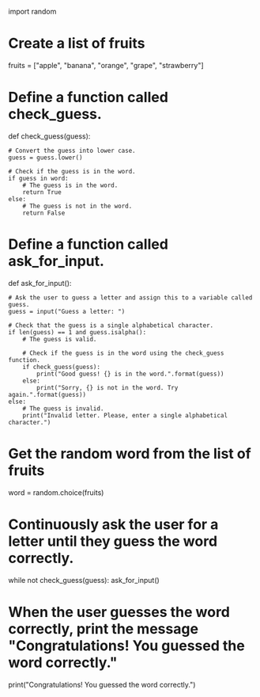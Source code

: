 import random

# Create a list of fruits
fruits = ["apple", "banana", "orange", "grape", "strawberry"]

# Define a function called check_guess.
def check_guess(guess):

    # Convert the guess into lower case.
    guess = guess.lower()

    # Check if the guess is in the word.
    if guess in word:
        # The guess is in the word.
        return True
    else:
        # The guess is not in the word.
        return False

# Define a function called ask_for_input.
def ask_for_input():

    # Ask the user to guess a letter and assign this to a variable called guess.
    guess = input("Guess a letter: ")

    # Check that the guess is a single alphabetical character.
    if len(guess) == 1 and guess.isalpha():
        # The guess is valid.

        # Check if the guess is in the word using the check_guess function.
        if check_guess(guess):
            print("Good guess! {} is in the word.".format(guess))
        else:
            print("Sorry, {} is not in the word. Try again.".format(guess))
    else:
        # The guess is invalid.
        print("Invalid letter. Please, enter a single alphabetical character.")

# Get the random word from the list of fruits
word = random.choice(fruits)

# Continuously ask the user for a letter until they guess the word correctly.
while not check_guess(guess):
    ask_for_input()

# When the user guesses the word correctly, print the message "Congratulations! You guessed the word correctly."
print("Congratulations! You guessed the word correctly.")